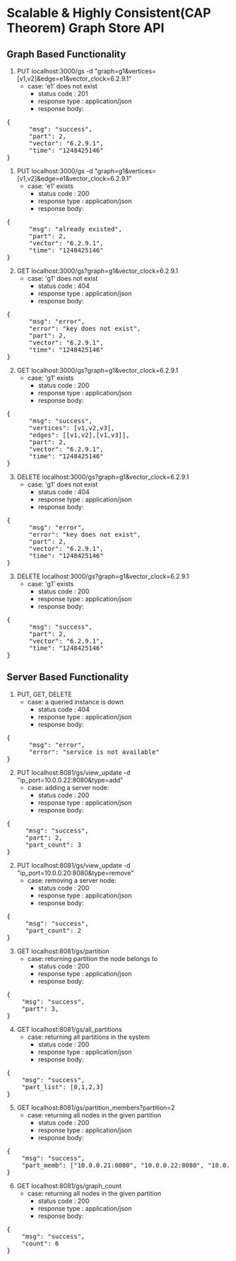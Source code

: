# Scalable &amp; Highly Consistent(CAP Theorem) Graph Store API

## Graph Based Functionality

1. PUT localhost:3000/gs -d "graph=g1&vertices=[v1,v2]&edge=e1&vector_clock=6.2.9.1"
    - case: 'e1' does not exist
      - status code : 201
      - response type : application/json
      - response body:
<pre>
{
      "msg": "success",
      "part": 2,
      "vector": "6.2.9.1",
      "time": "1248425146"
}
</pre>

1. PUT localhost:3000/gs -d "graph=g1&vertices=[v1,v2]&edge=e1&vector_clock=6.2.9.1"
    - case: 'e1' exists
      - status code : 200
      - response type : application/json
      - response body:

<pre>
{
      "msg": "already existed",
      "part": 2,
      "vector": "6.2.9.1",
      "time": "1248425146"
}
</pre>

2. GET localhost:3000/gs?graph=g1&vector_clock=6.2.9.1
    - case: 'g1' does not exist
      - status code : 404
      - response type : application/json
      - response body:

<pre>
{
      "msg": "error",
      "error": "key does not exist",
      "part": 2,
      "vector": "6.2.9.1",
      "time": "1248425146"
}
</pre>

2. GET localhost:3000/gs?graph=g1&vector_clock=6.2.9.1
    - case: 'g1' exists
      - status code : 200
      - response type : application/json
      - response body:

<pre>
{
      "msg": "success",
      "vertices": [v1,v2,v3],
      "edges": [[v1,v2],[v1,v3]],
      "part": 2,
      "vector": "6.2.9.1",
      "time": "1248425146"
}
</pre>

3. DELETE localhost:3000/gs?graph=g1&vector_clock=6.2.9.1
    - case: 'g1' does not exist
      - status code : 404
      - response type : application/json
      - response body:
      
<pre>
{
      "msg": "error",
      "error": "key does not exist",
      "part": 2,
      "vector": "6.2.9.1",
      "time": "1248425146"
}
</pre>

3. DELETE localhost:3000/gs?graph=g1&vector_clock=6.2.9.1
    - case: 'g1' exists
      - status code : 200
      - response type : application/json
      - response body:

<pre>
{
      "msg": "success",
      "part": 2,
      "vector": "6.2.9.1",
      "time": "1248425146"
}
</pre>

## Server Based Functionality

1. PUT, GET, DELETE 
    - case: a queried instance is down 
      - status code : 404
      - response type : application/json
      - response body:

<pre>
{
      "msg": "error",
      "error": "service is not available"
}
</pre>

2. PUT localhost:8081/gs/view_update -d "ip_port=10.0.0.22:8080&type=add"
    - case: adding a server node:
      - status code : 200
      - response type : application/json
      - response body:

<pre>
{
     "msg": "success",
     "part": 2,
     "part_count": 3
}
</pre>

2. PUT localhost:8081/gs/view_update -d "ip_port=10.0.0.20:8080&type=remove"
    - case: removing a server node:
      - status code : 200
      - response type : application/json
      - response body:

<pre>
{
     "msg": "success",
     "part_count": 2
}
</pre>

3. GET localhost:8081/gs/partition 
    - case: returning partition the node belongs to
      - status code : 200
      - response type : application/json
      - response body:

<pre>
{
    "msg": "success",
    "part": 3,
}
</pre>

4. GET localhost:8081/gs/all_partitions
    - case: returning all partitions in the system
      - status code : 200
      - response type : application/json
      - response body:

<pre>
{
    "msg": "success",
    "part_list": [0,1,2,3]
}
</pre>

5. GET localhost:8081/gs/partition_members?partition=2
    - case: returning all nodes in the given partition
      - status code : 200
      - response type : application/json
      - response body:

<pre>
{
    "msg": "success",
    "part_memb": ["10.0.0.21:8080", "10.0.0.22:8080", "10.0.0.23:8080"]
}
</pre>

6. GET localhost:8081/gs/graph_count
    - case: returning all nodes in the given partition
      - status code : 200
      - response type : application/json
      - response body:

<pre>
{
    "msg": "success",
    "count": 6
}
</pre>
